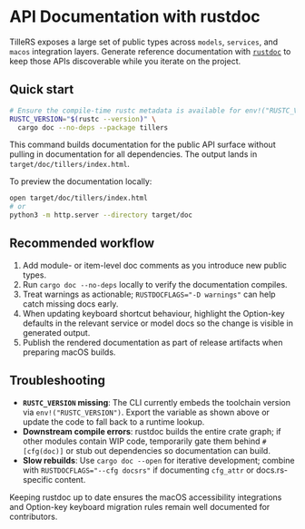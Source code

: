 # API Documentation with rustdoc

TilleRS exposes a large set of public types across `models`, `services`, and `macos` integration layers.
Generate reference documentation with [`rustdoc`](https://doc.rust-lang.org/rustdoc/) to keep
those APIs discoverable while you iterate on the project.

## Quick start

```bash
# Ensure the compile-time rustc metadata is available for env!("RUSTC_VERSION")
RUSTC_VERSION="$(rustc --version)" \
  cargo doc --no-deps --package tillers
```

This command builds documentation for the public API surface without pulling in documentation for
all dependencies. The output lands in `target/doc/tillers/index.html`.

To preview the documentation locally:

```bash
open target/doc/tillers/index.html
# or
python3 -m http.server --directory target/doc
```

## Recommended workflow

1. Add module- or item-level doc comments as you introduce new public types.
2. Run `cargo doc --no-deps` locally to verify the documentation compiles.
3. Treat warnings as actionable; `RUSTDOCFLAGS="-D warnings"` can help catch missing docs early.
4. When updating keyboard shortcut behaviour, highlight the Option-key defaults in the relevant
   service or model docs so the change is visible in generated output.
5. Publish the rendered documentation as part of release artifacts when preparing macOS builds.

## Troubleshooting

- **`RUSTC_VERSION` missing**: The CLI currently embeds the toolchain version via `env!("RUSTC_VERSION")`.
  Export the variable as shown above or update the code to fall back to a runtime lookup.
- **Downstream compile errors**: rustdoc builds the entire crate graph; if other modules contain
  WIP code, temporarily gate them behind `#[cfg(doc)]` or stub out dependencies so documentation can build.
- **Slow rebuilds**: Use `cargo doc --open` for iterative development; combine with `RUSTDOCFLAGS="--cfg docsrs"`
  if documenting `cfg_attr` or docs.rs-specific content.

Keeping rustdoc up to date ensures the macOS accessibility integrations and Option-key keyboard
migration rules remain well documented for contributors.
